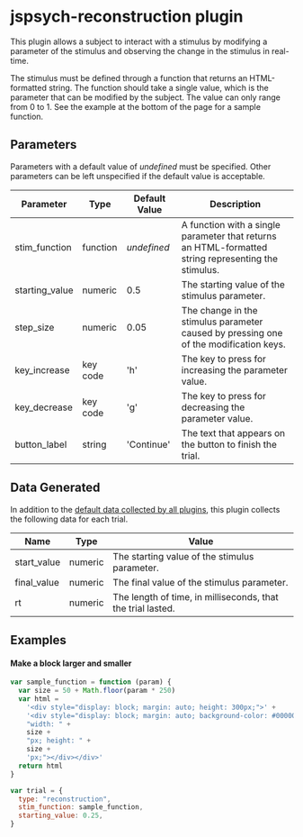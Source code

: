 # jspsych-reconstruction plugin

This plugin allows a subject to interact with a stimulus by modifying a parameter of the stimulus and observing the change in the stimulus in real-time.

The stimulus must be defined through a function that returns an HTML-formatted string. The function should take a single value, which is the parameter that can be modified by the subject. The value can only range from 0 to 1. See the example at the bottom of the page for a sample function.

## Parameters

Parameters with a default value of _undefined_ must be specified. Other parameters can be left unspecified if the default value is acceptable.

| Parameter      | Type     | Default Value | Description                                                                                         |
| -------------- | -------- | ------------- | --------------------------------------------------------------------------------------------------- |
| stim_function  | function | _undefined_   | A function with a single parameter that returns an HTML-formatted string representing the stimulus. |
| starting_value | numeric  | 0.5           | The starting value of the stimulus parameter.                                                       |
| step_size      | numeric  | 0.05          | The change in the stimulus parameter caused by pressing one of the modification keys.               |
| key_increase   | key code | 'h'           | The key to press for increasing the parameter value.                                                |
| key_decrease   | key code | 'g'           | The key to press for decreasing the parameter value.                                                |
| button_label   | string   | 'Continue'    | The text that appears on the button to finish the trial.                                            |

## Data Generated

In addition to the [default data collected by all plugins](overview#datacollectedbyplugins), this plugin collects the following data for each trial.

| Name        | Type    | Value                                                       |
| ----------- | ------- | ----------------------------------------------------------- |
| start_value | numeric | The starting value of the stimulus parameter.               |
| final_value | numeric | The final value of the stimulus parameter.                  |
| rt          | numeric | The length of time, in milliseconds, that the trial lasted. |

## Examples

#### Make a block larger and smaller

```javascript
var sample_function = function (param) {
  var size = 50 + Math.floor(param * 250)
  var html =
    '<div style="display: block; margin: auto; height: 300px;">' +
    '<div style="display: block; margin: auto; background-color: #000000; ' +
    "width: " +
    size +
    "px; height: " +
    size +
    'px;"></div></div>'
  return html
}

var trial = {
  type: "reconstruction",
  stim_function: sample_function,
  starting_value: 0.25,
}
```
